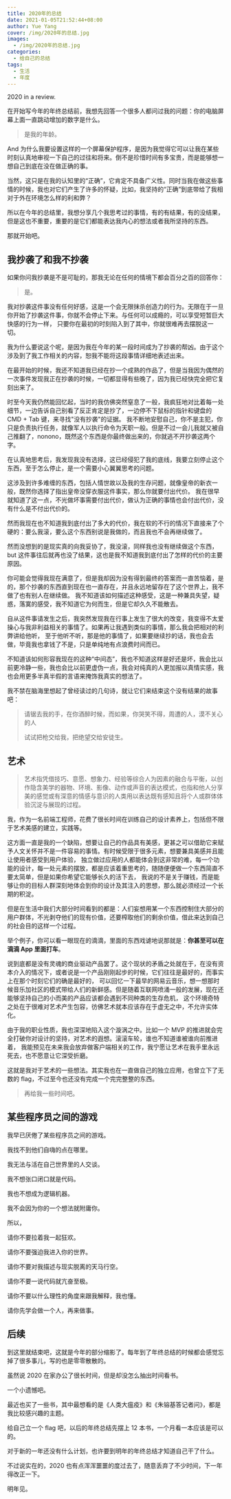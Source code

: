 ```yaml
---
title: 2020年的总结
date: 2021-01-05T21:52:44+08:00
author: Yue Yang
cover: /img/2020年的总结.jpg
images:
  - /img/2020年的总结.jpg
categories:
  - 给自己的总结
tags:
  - 生活
  - 年度
---
```


2020 in a review.

<!--more-->

在开始写今年的年终总结前，我想先回答一个很多人都问过我的问题：你的电脑屏幕上面一直跳动增加的数字是什么。

> 是我的年龄。

And 为什么我要设置这样的一个屏幕保护程序，是因为我觉得它可以让我在某些时刻认真地审视一下自己的过往和将来。倒不是珍惜时间有多宝贵，而是能够想一想自己到底在没在做正确的事。

当然，这只是在我的认知里的“正确”，它肯定不具备广义性。同时当我在做这些事情的时候，我也对它们产生了许多的怀疑，比如，我坚持的“正确”到底带给了我相对于外在环境怎么样的利和弊？

所以在今年的总结里，我想分享几个我思考过的事情，有的有结果，有的没结果，但是这也不重要，重要的是它们都能表达我内心的想法或者我所坚持的东西。

那就开始吧。

## 我抄袭了和我不抄袭

如果你问我抄袭是不是可耻的，那我无论在任何的情境下都会百分之百的回答你：

> 是。

我对抄袭这件事没有任何好感，这是一个会无限抹杀创造力的行为。无限在于一旦你开始了抄袭这件事，你就不会停止下来。与任何可以成瘾的，可以享受短暂巨大快感的行为一样，
只要你在最初的时刻陷入到了其中，你就很难再去摆脱这一切。

我为什么要说这个呢，是因为我在今年的某一段时间成为了抄袭的帮凶。由于这个涉及到了我工作相关的内容，恕我不能将这段事情详细地表述出来。

在最开始的时候，我还不知道我已经在抄一个成熟的作品了，但是当我因为偶然的一次事件发现我正在抄袭的时候，一切都显得有些晚了，因为我已经快完全把它复刻出来了。

时至今天我仍然能回忆起，当时的我仿佛突然窒息了一般，我疯狂地对比着每一处细节，一边告诉自己别看了反正肯定是抄了，一边停不下鼠标的指针和键盘的 CMD + Tab 键，来寻找"没有抄袭"的证据。
我不断地安慰自己，你不是主犯，你只是负责执行任务，就像军人以执行命令为天职一般。但是不过一会儿我就又被自己推翻了，nonono，既然这个东西是你最终做出来的，你就逃不开抄袭这两个字。

在认真地思考后，我发现我没有选择，这已经侵犯了我的底线，我要立刻停止这个东西，至于怎么停止，是一个需要小心翼翼思考的问题。

这涉及到许多难缠的东西，包括人情世故以及我的生存问题，就像皇帝的新衣一般，既然你选择了指出皇帝没穿衣服这件事实，那么你就要付出代价。
我在很早就知道了这一点，不光做坏事需要付出代价，做认为正确的事情也会付出代价，没有什么是不付出代价的。

然而我现在也不知道我到底付出了多大的代价，我在软的不行的情况下直接来了个硬的：要么我滚，要么这个东西别说是我做的，而且我也不会再继续做了。

然而没想到的是现实真的向我妥协了，我没滚，同样我也没有继续做这个东西，but 这件事往后就再也没了结果，这也是我不知道我到底付出了怎样的代价的主要原因。

你可能会觉得我现在满意了，但是我却因为没有得到最终的答案而一直苦恼着，是的，那个抄袭的东西直到现在也一直存在，并且永远地留存在了这个世界上，我不做了也有别人在继续做。
我不知道该如何描述这种感受，这是一种兼具失望，疑惑，落寞的感受，我不知道它为何而生，但是它却久久不能散去。

自从这件事请发生之后，我突然发现我在行事上发生了很大的改变，我变得不太爱操心与我非利益相关的事情了。如果再让我遇到类似的事情，那么我会把相对的利弊讲给他听，
至于他听不听，那是他的事情了，如果要继续抄的话，我也会去做，毕竟我也拿钱了不是，只是单纯地有点浪费时间而已。

不知道该如何形容我现在的这种“中间态”，我也不知道这样是好还是坏，我会比以前更冷静一些，我也会比以前更虚伪一点，我会对纯真的人更加报以真情实感，我也会用更多半真半假的言语来掩饰我真实的想法了。

我不禁在脑海里想起了曾经读过的几句诗，就让它们来结束这个没有结果的故事吧：

> 请锯去我的手，在你酒醉时候，而如果，你哭笑不得，周遭的人，漠不关心的人
>
> 试试把枪交给我，把绝望交给安徒生。

## 艺术

> 艺术指凭借技巧、意愿、想象力、经验等综合人为因素的融合与平衡，以创作隐含美学的器物、环境、影像、动作或声音的表达模式，也指和他人分享美的感觉或有深意的情感与意识的人类用以表达既有感知且将个人或群体体验沉淀与展现的过程。

我，作为一名前端工程师，花费了很长时间在训练自己的设计素养上，包括但不限于艺术美感的建立，实践等。

这方面一直是我的一个缺陷，想要让自己的作品具有美感，更甚之可以借助它来赋予人文关怀并不是一件容易的事情。有时候受限于很多元素，想要兼具美感并且能让使用者感受到用户体验，
独立做过应用的人都能体会到这非常的难，每一个功能的设计，每一处元素的摆放，都是应该着重思考的，随随便便做一个东西简直不要太简单，但是如果你希望它能够长久的活下去，
我说的不是关于赚钱，而是能够让你的目标人群深刻地体会到你的设计及其注入的思想，那么就必须经过一个长期的积淀。

但是在生活中我们大部分时间看到的都是：人们妄想用某一个东西控制住大部分的用户群体，不光剥夺他们的现有价值，还要榨取他们的剩余价值，借此来达到自己的社会目的这样一个过程。

举个例子，你可以看一眼现在的滴滴，里面的东西戏谑地说那就是：**你甚至可以在滴滴 App 里面打车**。

说到底都是没有灵魂的商业驱动产品罢了。这个现状的矛盾之处就在于，在没有资本介入的情况下，或者说是一个产品刚刚起步的时候，它们往往是最好的，而事实上在那个时刻它们的确是最好的，
可以回忆一下最早的网易云音乐，想一想那时候音乐加社区的模式带给人们的新鲜感。但是随着互联网喷涌一般的发展，现在还能够坚持自己的小而美的产品应该都会遇到不同种类的生存危机，
这个环境奇特之处在于很难对艺术产生包容，彷佛艺术就本应该存在于虚无之中，不允许实体化。

由于我的职业性质，我也深深地陷入这个漩涡之中。比如一个 MVP 的推进就会完全打破你对设计的坚持，对艺术的遐想。滚滚车轮，谁也不知道谁被谁向前推进着，
我能预见在未来我会放弃做客户端相关的工作，我宁愿让艺术在我手里永远死去，也不愿意让它深受折磨。

这就是我对于艺术的一些想法。其实我也在一直做自己的独立应用，也曾立下了无数的 flag，不过至今也还没有完成一个完完整整的东西。

> 再给我一些时间吧。

## 某些程序员之间的游戏

我早已厌倦了某些程序员之间的游戏。

我找不到他们自嗨的点在哪里。

我无法与活在自己世界里的人交谈。

我不想张口闭口就是代码。

我也不想成为逻辑机器。

我不会因为你的一个想法就附庸你。

所以，

请你不要拉着我一起狂欢。

请你不要强迫我进入你的世界。

请你不要对我描述与现实脱离的天马行空。

请你不要一说代码就亢奋至极。

请你不要以什么理性的角度来跟我解释，我也懂。

请你先学会做一个人，再来做事。

## 后续

到这里就结束吧，这就是今年的部分缩影了。每年到了年终总结的时候都会感觉忘掉了很多事儿，写的也是零零散散的。

虽然说 2020 在家办公了很长时间，但是却没怎么抽出时间看书。

一个小遗憾吧。

最近也买了一些书，其中最想看的是《人类大瘟疫》和《朱镕基答记者问》，都是我比较感兴趣的主题。

给自己立一个 flag 吧，以后的年终总结先摆上 12 本书，一个月看一本应该是可以的。

对于新的一年还没有什么计划，也许要到明年的年终总结才知道自己干了什么。

不过说实在的，2020 也有点浑浑噩噩的度过去了，随意丢弃了不少时间，下一年得改正一下。

明年见。
